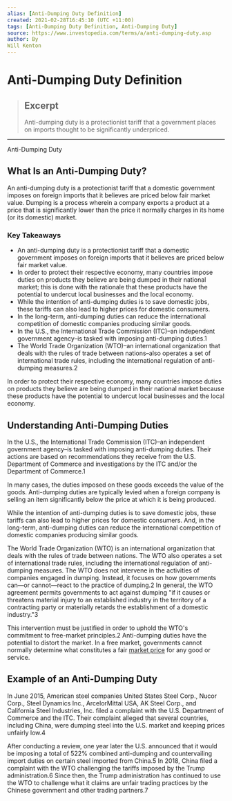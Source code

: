 ```yaml
---
alias: [Anti-Dumping Duty Definition]
created: 2021-02-28T16:45:10 (UTC +11:00)
tags: [Anti-Dumping Duty Definition, Anti-Dumping Duty]
source: https://www.investopedia.com/terms/a/anti-dumping-duty.asp
author: By
Will Kenton
---
```


# Anti-Dumping Duty Definition

> ## Excerpt
> Anti-dumping duty is a protectionist tariff that a government places on imports thought to be significantly underpriced.

---

Anti-Dumping Duty
## What Is an Anti-Dumping Duty?

An anti-dumping duty is a protectionist tariff that a domestic government imposes on foreign imports that it believes are priced below fair market value. Dumping is a process wherein a company exports a product at a price that is significantly lower than the price it normally charges in its home (or its domestic) market.

### Key Takeaways

-   An anti-dumping duty is a protectionist tariff that a domestic government imposes on foreign imports that it believes are priced below fair market value.
-   In order to protect their respective economy, many countries impose duties on products they believe are being dumped in their national market; this is done with the rationale that these products have the potential to undercut local businesses and the local economy.
-   While the intention of anti-dumping duties is to save domestic jobs, these tariffs can also lead to higher prices for domestic consumers.
-   In the long-term, anti-dumping duties can reduce the international competition of domestic companies producing similar goods.
-   In the U.S., the International Trade Commission (ITC)–an independent government agency–is tasked with imposing anti-dumping duties.1
-   The World Trade Organization (WTO)–an international organization that deals with the rules of trade between nations–also operates a set of international trade rules, including the international regulation of anti-dumping measures.2

In order to protect their respective economy, many countries impose duties on products they believe are being dumped in their national market because these products have the potential to undercut local businesses and the local economy.

## Understanding Anti-Dumping Duties

In the U.S., the International Trade Commission (ITC)–an independent government agency–is tasked with imposing anti-dumping duties. Their actions are based on recommendations they receive from the U.S. Department of Commerce and investigations by the ITC and/or the Department of Commerce.1 

In many cases, the duties imposed on these goods exceeds the value of the goods. Anti-dumping duties are typically levied when a foreign company is selling an item significantly below the price at which it is being produced.

While the intention of anti-dumping duties is to save domestic jobs, these tariffs can also lead to higher prices for domestic consumers. And, in the long-term, anti-dumping duties can reduce the international competition of domestic companies producing similar goods.

The World Trade Organization (WTO) is an international organization that deals with the rules of trade between nations. The WTO also operates a set of international trade rules, including the international regulation of anti-dumping measures. The WTO does not intervene in the activities of companies engaged in dumping. Instead, it focuses on how governments can—or cannot—react to the practice of dumping.2 In general, the WTO agreement permits governments to act against dumping "if it causes or threatens material injury to an established industry in the territory of a contracting party or materially retards the establishment of a domestic industry."3

This intervention must be justified in order to uphold the WTO's commitment to free-market principles.2 Anti-dumping duties have the potential to distort the market. In a free market, governments cannot normally determine what constitutes a fair [market price](https://www.investopedia.com/terms/m/market-price.asp) for any good or service.

## Example of an Anti-Dumping Duty

In June 2015, American steel companies United States Steel Corp., Nucor Corp., Steel Dynamics Inc., ArcelorMittal USA, AK Steel Corp., and California Steel Industries, Inc. filed a complaint with the U.S. Department of Commerce and the ITC. Their complaint alleged that several countries, including China, were dumping steel into the U.S. market and keeping prices unfairly low.4

After conducting a review, one year later the U.S. announced that it would be imposing a total of 522% combined anti-dumping and countervailing import duties on certain steel imported from China.5 In 2018, China filed a complaint with the WTO challenging the tariffs imposed by the Trump administration.6 Since then, the Trump administration has continued to use the WTO to challenge what it claims are unfair trading practices by the Chinese government and other trading partners.7
